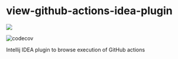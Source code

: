 # view-github-actions-idea-plugin

![](https://github.com/otanikotani/view-github-actions-idea-plugin/workflows/Check/badge.svg)

![codecov](https://codecov.io/gh/otanikotani/view-github-actions-idea-plugin/branch/master/graph/badge.svg)

Intellij IDEA plugin to browse execution of GitHub actions
